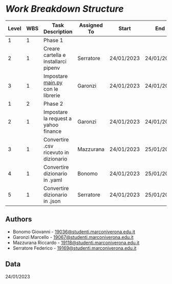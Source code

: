 ﻿# ___Work Breakdown Structure___

|Level|WBS|Task Description|Assigned To|Start|End|Notes|
|-----|---|----------------|-----------|-----|---|-----|
| 1   | 1 | Phase 1| | | |
| 2   | 1 | Creare cartella e installarci pipenv| Serratore|24/01/2023|24/01/2023| |
| 3   | 1 | Impostare [main.py](http://main.py/) con le librerie|Garonzi|24/01/2023|24/01/2023| |
| 1   | 2 | Phase 2| | | | |
| 2   | 1 | Impostare la request a yahoo finance|Garonzi|24/01/2023|24/01/2023|Usare libreria requests|
| 3   | 1 | Convertire .csv ricevuto in dizionario|Mazzurana|24/01/2023|25/01/2023| |
| 4   | 1 | Convertire dizionario in .yaml|Bonomo|24/01/2023|25/01/2023|Usare libreria pyyaml|
|5    | 1 | Convertire dizionario in .json|Serratore|24/01/2023|25/01/2023|Usare libreria json|

## Authors

- Bonomo Giovanni - 19036@studenti.marconiverona.edu.it
- Garonzi Marcello - 19067@studenti.marconiverona.edu.it
- Mazzurana Riccardo - 19118@studenti.marconiverona.edu.it
- Serratore Federico - 19169@studenti.marconiverona.edu.it

## Data

24/01/2023
